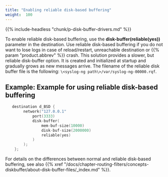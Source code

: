 ```yaml
---
title: "Enabling reliable disk-based buffering"
weight:  100
---
```

<!-- DISCLAIMER: This file is based on the syslog-ng Open Source Edition documentation https://github.com/balabit/syslog-ng-ose-guides/commit/2f4a52ee61d1ea9ad27cb4f3168b95408fddfdf2 and is used under the terms of The syslog-ng Open Source Edition Documentation License. The file has been modified by Axoflow. -->

{{% include-headless "chunk/p-disk-buffer-drivers.md" %}}

To enable reliable disk-based buffering, use the **disk-buffer(reliable(yes))** parameter in the destination. Use reliable disk-based buffering if you do not want to lose logs in case of reload/restart, unreachable destination or {{% param "product.abbrev" %}} crash. This solution provides a slower, but reliable disk-buffer option. It is created and initialized at startup and gradually grows as new messages arrive. The filename of the reliable disk buffer file is the following: `\<syslog-ng path\>/var/syslog-ng-00000.rqf`.


## Example: Example for using reliable disk-based buffering

```c
   destination d_BSD {
        network("127.0.0.1"
            port(3333)
            disk-buffer(
                mem-buf-size(10000)
                disk-buf-size(2000000)
                reliable(yes)
            )
        );
    }; 

```


For details on the differences between normal and reliable disk-based buffering, see also {{% xref "/docs/chapter-routing-filters/concepts-diskbuffer/about-disk-buffer-files/_index.md" %}}.
